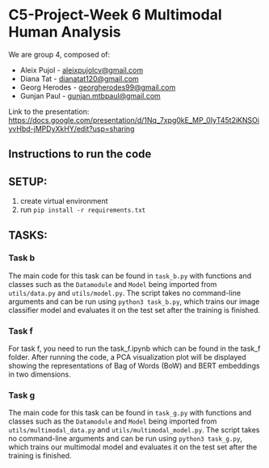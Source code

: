 # C5-Project-Week 6 Multimodal Human Analysis

We are group 4, composed of:
- Aleix Pujol - aleixpujolcv@gmail.com
- Diana Tat - dianatat120@gmail.com
- Georg Herodes - georgherodes99@gmail.com
- Gunjan Paul - gunjan.mtbpaul@gmail.com

Link to the presentation: https://docs.google.com/presentation/d/1Nq_7xpg0kE_MP_0IyT45t2iKNSOiyvHbd-jMPDyXkHY/edit?usp=sharing


## Instructions to run the code

## SETUP:

1. create virtual environment
2. run `pip install -r requirements.txt`

## TASKS:
### Task b
The main code for this task can be found in `task_b.py` with functions and classes such as the `Datamodule` and `Model` being imported from `utils/data.py` and `utils/model.py`. The script takes no command-line arguments and can be run using `python3 task_b.py`, which trains our image classifier model and evaluates it on the test set after the training is finished.

### Task f
For task f, you need to run the task_f.ipynb which can be found in the task_f folder. After running the code, a PCA visualization plot will be displayed showing the representations of Bag of Words (BoW) and BERT embeddings in two dimensions.

### Task g
The main code for this task can be found in `task_g.py` with functions and classes such as the `Datamodule` and `Model` being imported from `utils/multimodal_data.py` and `utils/multimodal_model.py`. The script takes no command-line arguments and can be run using `python3 task_g.py`, which trains our multimodal model and evaluates it on the test set after the training is finished.

